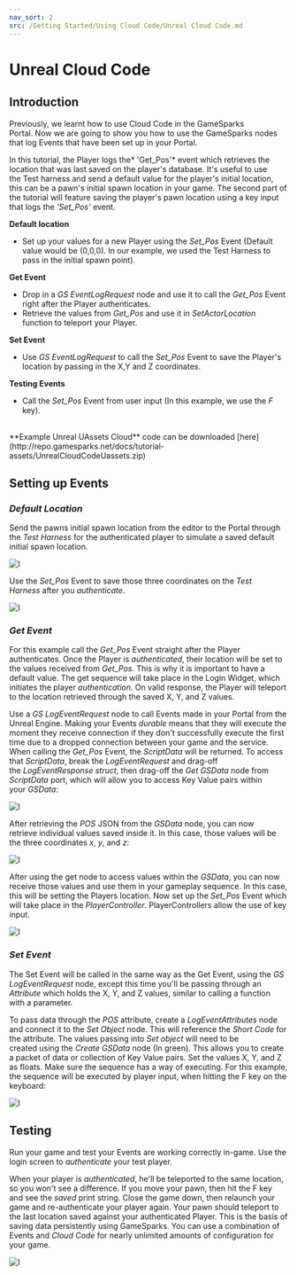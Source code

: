 ```yaml
---
nav_sort: 2
src: /Getting Started/Using Cloud Code/Unreal Cloud Code.md
---
```


# Unreal Cloud Code

## Introduction

Previously, we learnt how to use Cloud Code in the GameSparks Portal. Now we are going to show you how to use the GameSparks nodes that log Events that have been set up in your Portal.

In this tutorial, the Player logs the* 'Get_Pos'* event which retrieves the location that was last saved on the player's database. It's useful to use the Test harness and send a default value for the player's initial location, this can be a pawn's initial spawn location in your game. The second part of the tutorial will feature saving the player's pawn location using a key input that logs the *'Set_Pos'* event.

**Default location**

  * Set up your values for a new Player using the *Set_Pos* Event (Default value would be (0,0,0). In our example, we used the Test Harness to pass in the initial spawn point).

**Get Event**

  * Drop in a *GS EventLogRequest* node and use it to call the *Get_Pos* Event right after the Player authenticates.
  * Retrieve the values from *Get_Pos* and use it in *SetActorLocation* function to teleport your Player.

**Set Event**

  * Use *GS EventLogRequest* to call the *Set_Pos* Event to save the Player's location by passing in the X,Y and Z coordinates.

**Testing Events**

  * Call the *Set_Pos* Event from user input (In this example, we use the *F* key).

</br>
**Example Unreal UAssets Cloud** code can be downloaded [here](http://repo.gamesparks.net/docs/tutorial-assets/UnrealCloudCodeUassets.zip)

## Setting up Events

### *Default Location*

Send the pawns initial spawn location from the editor to the Portal through the *Test Harness* for the authenticated player to simulate a saved default initial spawn location.

![l](img/UR/1.png)

Use the *Set_Pos* Event to save those three coordinates on the *Test Harness* after you *authenticate*.

![l](img/UR/2.png)

### *Get Event*

For this example call the *Get_Pos* Event straight after the Player authenticates. Once the Player is *authenticated*, their location will be set to the values received from *Get_Pos*. This is why it is important to have a default value. The get sequence will take place in the Login Widget, which initiates the player *authentication.* On valid response, the Player will teleport to the location retrieved through the saved X, Y, and Z values.

Use a *GS LogEventRequest* node to call Events made in your Portal from the Unreal Engine. Making your Events *durable* means that they will execute the moment they receive connection if they don't successfully execute the first time due to a dropped connection between your game and the service. When calling the *Get_Pos* Event, the *ScriptData* will be returned. To access that *ScriptData*, break the *LogEventRequest* and drag-off the *LogEventResponse* *struct*, then drag-off the *Get GSData* node from *ScriptData* port, which will allow you to access Key Value pairs within your *GSData*:

![l](img/UR/3.png)

After retrieving the *POS* JSON from the *GSData* node, you can now retrieve individual values saved inside it. In this case, those values will be the three coordinates *x*, *y*, and *z*:

![l](img/UR/4.png)

After using the get node to access values within the *GSData*, you can now receive those values and use them in your gameplay sequence. In this case, this will be setting the Players location. Now set up the *Set_Pos* Event which will take place in the *PlayerController*. PlayerControllers allow the use of key input.

![l](img/UR/5.png)

### *Set Event*

The Set Event will be called in the same way as the Get Event, using the *GS LogEventRequest* node, except this time you'll be passing through an *Attribute* which holds the X, Y, and Z values, similar to calling a function with a parameter.

To pass data through the *POS* attribute, create a *LogEventAttributes* node and connect it to the *Set Object* node. This will reference the *Short Code* for the attribute. The values passing into *Set object* will need to be created using the *Create GSData* node (In green). This allows you to create a packet of data or collection of Key Value pairs. Set the values X, Y, and Z as floats. Make sure the sequence has a way of executing. For this example, the sequence will be executed by player input, when hitting the F key on the keyboard:

![l](img/UR/6.png)

## Testing

Run your game and test your Events are working correctly in-game. Use the login screen to *authenticate* your test player.

When your player is *authenticated*, he'll be teleported to the same location, so you won't see a difference. If you move your pawn, then hit the F key and see the *saved* print string. Close the game down, then relaunch your game and re-authenticate your player again. Your pawn should teleport to the last location saved against your authenticated Player. This is the basis of saving data persistently using GameSparks. You can use a combination of Events and *Cloud Code* for nearly unlimited amounts of configuration for your game.

![l](img/UR/7.gif)
